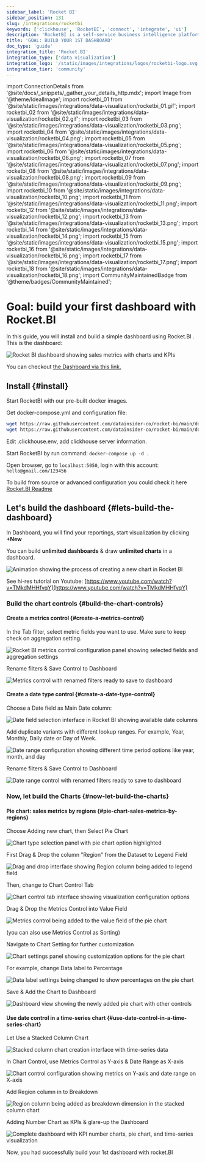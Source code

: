 ```yaml
---
sidebar_label: 'Rocket BI'
sidebar_position: 131
slug: /integrations/rocketbi
keywords: ['clickhouse', 'RocketBI', 'connect', 'integrate', 'ui']
description: 'RocketBI is a self-service business intelligence platform that helps you quickly analyze data, build drag-n-drop visualizations and collaborate with colleagues right on your web browser.'
title: 'GOAL: BUILD YOUR 1ST DASHBOARD'
doc_type: 'guide'
integration_title: 'Rocket.BI'
integration_type: ['data visualization']
integration_logo: '/static/images/integrations/logos/rocketbi-logo.svg'
integration_tier: 'community'
---
```


import ConnectionDetails from '@site/docs/_snippets/_gather_your_details_http.mdx';
import Image from '@theme/IdealImage';
import rocketbi_01 from '@site/static/images/integrations/data-visualization/rocketbi_01.gif';
import rocketbi_02 from '@site/static/images/integrations/data-visualization/rocketbi_02.gif';
import rocketbi_03 from '@site/static/images/integrations/data-visualization/rocketbi_03.png';
import rocketbi_04 from '@site/static/images/integrations/data-visualization/rocketbi_04.png';
import rocketbi_05 from '@site/static/images/integrations/data-visualization/rocketbi_05.png';
import rocketbi_06 from '@site/static/images/integrations/data-visualization/rocketbi_06.png';
import rocketbi_07 from '@site/static/images/integrations/data-visualization/rocketbi_07.png';
import rocketbi_08 from '@site/static/images/integrations/data-visualization/rocketbi_08.png';
import rocketbi_09 from '@site/static/images/integrations/data-visualization/rocketbi_09.png';
import rocketbi_10 from '@site/static/images/integrations/data-visualization/rocketbi_10.png';
import rocketbi_11 from '@site/static/images/integrations/data-visualization/rocketbi_11.png';
import rocketbi_12 from '@site/static/images/integrations/data-visualization/rocketbi_12.png';
import rocketbi_13 from '@site/static/images/integrations/data-visualization/rocketbi_13.png';
import rocketbi_14 from '@site/static/images/integrations/data-visualization/rocketbi_14.png';
import rocketbi_15 from '@site/static/images/integrations/data-visualization/rocketbi_15.png';
import rocketbi_16 from '@site/static/images/integrations/data-visualization/rocketbi_16.png';
import rocketbi_17 from '@site/static/images/integrations/data-visualization/rocketbi_17.png';
import rocketbi_18 from '@site/static/images/integrations/data-visualization/rocketbi_18.png';
import CommunityMaintainedBadge from '@theme/badges/CommunityMaintained';

# Goal: build your first dashboard with Rocket.BI

<CommunityMaintainedBadge/>

In this guide, you will install and build a simple dashboard using Rocket.BI .
This is the dashboard:

<Image size="md" img={rocketbi_01} alt="Rocket BI dashboard showing sales metrics with charts and KPIs" border />
<br/>

You can checkout [the Dashboard via this link.](https://demo.rocket.bi/dashboard/sales-dashboard-7?token=7eecf750-cbde-4c53-8fa8-8b905fec667e)

## Install {#install}

Start RocketBI with our pre-built docker images.

Get docker-compose.yml and configuration file:

```bash
wget https://raw.githubusercontent.com/datainsider-co/rocket-bi/main/docker/docker-compose.yml
wget https://raw.githubusercontent.com/datainsider-co/rocket-bi/main/docker/.clickhouse.env
```
Edit .clickhouse.env, add clickhouse server information.

Start RocketBI by run command: ``` docker-compose up -d . ```

Open browser, go to ```localhost:5050```, login with this account: ```hello@gmail.com/123456```

To build from source or advanced configuration you could check it here [Rocket.BI Readme](https://github.com/datainsider-co/rocket-bi/blob/main/README.md)

## Let's build the dashboard {#lets-build-the-dashboard}

In Dashboard, you will find your reportings, start visualization by clicking **+New**

You can build **unlimited dashboards** & draw **unlimited charts** in a dashboard.

<Image size="md" img={rocketbi_02} alt="Animation showing the process of creating a new chart in Rocket BI" border />
<br/>

See hi-res tutorial on Youtube: [https://www.youtube.com/watch?v=TMkdMHHfvqY](https://www.youtube.com/watch?v=TMkdMHHfvqY)

### Build the chart controls {#build-the-chart-controls}

#### Create a metrics control {#create-a-metrics-control}
In the Tab filter, select metric fields you want to use. Make sure to keep check on aggregation setting.

<Image size="md" img={rocketbi_03} alt="Rocket BI metrics control configuration panel showing selected fields and aggregation settings" border />
<br/>

Rename filters & Save Control to Dashboard

<Image size="md" img={rocketbi_04} alt="Metrics control with renamed filters ready to save to dashboard" border />

#### Create a date type control {#create-a-date-type-control}
Choose a Date field as Main Date column:

<Image size="md" img={rocketbi_05} alt="Date field selection interface in Rocket BI showing available date columns" border />
<br/>

Add duplicate variants with different lookup ranges. For example, Year, Monthly, Daily date or Day of Week.

<Image size="md" img={rocketbi_06} alt="Date range configuration showing different time period options like year, month, and day" border />
<br/>

Rename filters & Save Control to Dashboard

<Image size="md" img={rocketbi_07} alt="Date range control with renamed filters ready to save to dashboard" border />

### Now, let build the Charts {#now-let-build-the-charts}

#### Pie chart: sales metrics by regions {#pie-chart-sales-metrics-by-regions}
Choose Adding new chart, then Select Pie Chart

<Image size="md" img={rocketbi_08} alt="Chart type selection panel with pie chart option highlighted" border />
<br/>

First Drag & Drop the column "Region" from the Dataset to Legend Field

<Image size="md" img={rocketbi_09} alt="Drag and drop interface showing Region column being added to legend field" border />
<br/>

Then, change to Chart Control Tab

<Image size="md" img={rocketbi_10} alt="Chart control tab interface showing visualization configuration options" border />
<br/>

Drag & Drop the Metrics Control into Value Field

<Image size="md" img={rocketbi_11} alt="Metrics control being added to the value field of the pie chart" border />
<br/>

(you can also use Metrics Control as Sorting)

Navigate to Chart Setting for further customization

<Image size="md" img={rocketbi_12} alt="Chart settings panel showing customization options for the pie chart" border />
<br/>

For example, change Data label to Percentage

<Image size="md" img={rocketbi_13} alt="Data label settings being changed to show percentages on the pie chart" border />
<br/>

Save & Add the Chart to Dashboard

<Image size="md" img={rocketbi_14} alt="Dashboard view showing the newly added pie chart with other controls" border />

#### Use date control in a time-series chart {#use-date-control-in-a-time-series-chart}
Let Use a Stacked Column Chart

<Image size="md" img={rocketbi_15} alt="Stacked column chart creation interface with time-series data" border />
<br/>

In Chart Control, use Metrics Control as Y-axis & Date Range as X-axis

<Image size="md" img={rocketbi_16} alt="Chart control configuration showing metrics on Y-axis and date range on X-axis" border />
<br/>

Add Region column in to Breakdown

<Image size="md" img={rocketbi_17} alt="Region column being added as breakdown dimension in the stacked column chart" border />
<br/>

Adding Number Chart as KPIs & glare-up the Dashboard

<Image size="md" img={rocketbi_18} alt="Complete dashboard with KPI number charts, pie chart, and time-series visualization" border />
<br/>

Now, you had successfully build your 1st dashboard with rocket.BI
